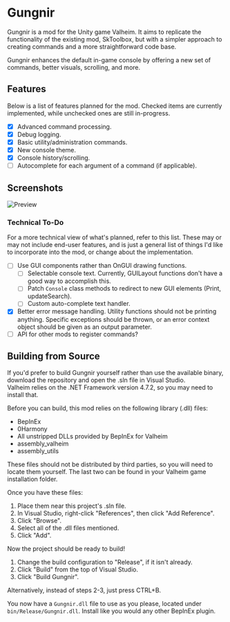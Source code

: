 # Gungnir
Gungnir is a mod for the Unity game Valheim. It aims to replicate the functionality of the existing mod, SkToolbox,
but with a simpler approach to creating commands and a more straightforward code base.

Gungnir enhances the default in-game console by offering a new set of commands, better visuals, scrolling, and more.

## Features
Below is a list of features planned for the mod. Checked items are currently implemented, while unchecked ones are still in-progress.

- [x] Advanced command processing.
- [x] Debug logging.
- [x] Basic utility/administration commands.
- [x] New console theme.
- [x] Console history/scrolling.
- [ ] Autocomplete for each argument of a command (if applicable).

## Screenshots
![Preview](https://i.imgur.com/iwBCxGH.png)

### Technical To-Do
For a more technical view of what's planned, refer to this list. These may or may not include end-user features, and is just a general list of things I'd like to
incorporate into the mod, or change about the implementation.

- [ ] Use GUI components rather than OnGUI drawing functions.
	- [ ] Selectable console text. Currently, GUILayout functions don't have a good way to accomplish this.
	- [ ] Patch `Console` class methods to redirect to new GUI elements (Print, updateSearch).
	- [ ] Custom auto-complete text handler.
- [x] Better error message handling. Utility functions should not be printing anything. Specific exceptions should be thrown, or an error context object should be given as an output parameter.
- [ ] API for other mods to register commands?

## Building from Source
If you'd prefer to build Gungnir yourself rather than use the available binary, download the repository and open the .sln file in Visual Studio.  
Valheim relies on the .NET Framework version 4.7.2, so you may need to install that.

Before you can build, this mod relies on the following library (.dll) files:
- BepInEx
- 0Harmony
- All unstripped DLLs provided by BepInEx for Valheim
- assembly_valheim
- assembly_utils

These files should not be distributed by third parties, so you will need to locate them yourself. The last two can be found in your Valheim game installation folder.

Once you have these files:
1. Place them near this project's .sln file.
2. In Visual Studio, right-click "References", then click "Add Reference".
3. Click "Browse".
4. Select all of the .dll files mentioned.
5. Click "Add".

Now the project should be ready to build!
1. Change the build configuration to "Release", if it isn't already.
2. Click "Build" from the top of Visual Studio.
3. Click "Build Gungnir".

Alternatively, instead of steps 2-3, just press CTRL+B.

You now have a `Gungnir.dll` file to use as you please, located under `bin/Release/Gungnir.dll`. Install like you would any other BepInEx plugin.